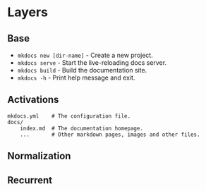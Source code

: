 
# Layers 

## Base

* `mkdocs new [dir-name]` - Create a new project.
* `mkdocs serve` - Start the live-reloading docs server.
* `mkdocs build` - Build the documentation site.
* `mkdocs -h` - Print help message and exit.

## Activations

    mkdocs.yml    # The configuration file.
    docs/
        index.md  # The documentation homepage.
        ...       # Other markdown pages, images and other files.
## Normalization

## Recurrent
